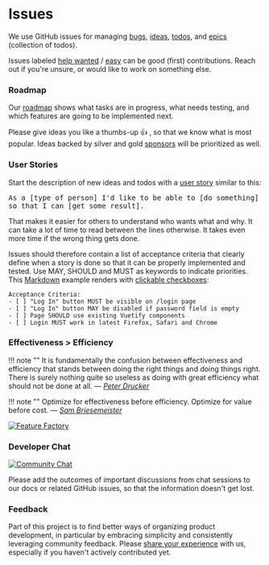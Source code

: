 # Issues

We use GitHub issues for managing [bugs](https://github.com/photoprism/photoprism/labels/bug), 
[ideas](https://github.com/photoprism/photoprism/labels/idea), 
[todos](https://github.com/photoprism/photoprism/labels/todo), and 
[epics](https://github.com/photoprism/photoprism/labels/epic) (collection of todos).
 
Issues labeled [help wanted](https://github.com/photoprism/photoprism/issues?q=is%3Aissue+is%3Aopen+label%3A%22help+wanted%22) / [easy](https://github.com/photoprism/photoprism/issues?q=is%3Aissue+is%3Aopen+label%3Aeasy) can be good (first) contributions.
Reach out if you're unsure, or would like to work on something else.
 
### Roadmap ###

Our [roadmap](https://github.com/photoprism/photoprism/projects/5) shows what tasks are in progress, 
what needs testing, and which features are going to be implemented next.

Please give ideas you like a thumbs-up 👍  , so that we know what is most popular.
Ideas backed by silver and gold [sponsors](../funding.md) will be prioritized as well.

### User Stories ###

Start the description of new ideas and todos with a [user story](https://en.wikipedia.org/wiki/User_story) similar to this: 

<tt>As a [type of person] I'd like to be able to [do something] so that I can [get some result].</tt>

That makes it easier for others to understand who wants what and why. It can take a lot of time to read between the lines otherwise. It takes even more time if the wrong thing gets done.

Issues should therefore contain a list of acceptance criteria that clearly define when a story is done so that it can be properly implemented and tested. Use MAY, SHOULD and MUST as keywords to indicate priorities. This [Markdown](https://help.github.com/articles/basic-writing-and-formatting-syntax/) example renders with [clickable checkboxes](https://help.github.com/articles/about-task-lists/):

```
Acceptance Criteria:
- [ ] "Log In" button MUST be visible on /login page
- [ ] "Log In" button MAY be disabled if password field is empty
- [ ] Page SHOULD use existing Vuetify components
- [ ] Login MUST work in latest Firefox, Safari and Chrome
```

### Effectiveness > Efficiency ###

!!! note ""
    It is fundamentally the confusion between effectiveness and efficiency that stands between doing the right things and doing things right. There is surely nothing quite so useless as doing with great efficiency what should not be done at all. — <cite>[Peter Drucker](https://en.wikipedia.org/wiki/Peter_Drucker)</cite>

!!! note ""
    Optimize for effectiveness before efficiency. Optimize for value before cost. — <cite>[Sam Briesemeister](https://twitter.com/systemalias/status/1480987512004919302)</cite>

[![Feature Factory](https://dl.photoprism.app/img/diagrams/feature-factory.jpg)](https://twitter.com/johncutlefish/status/780102280162840576)

### Developer Chat ###

[![Community Chat](https://img.shields.io/badge/community%20chat-on%20gitter-4aa087.svg)](https://gitter.im/browseyourlife/community)

Please add the outcomes of important discussions from chat sessions to our docs or related GitHub issues, 
so that the information doesn't get lost.

### Feedback ###

Part of this project is to find better ways of organizing product development, in particular by embracing simplicity and consistently leveraging community feedback. Please [share your experience](https://goo.gl/forms/mwDqrqhN9TY50c2Z2) with us, especially if you haven't actively contributed yet.
